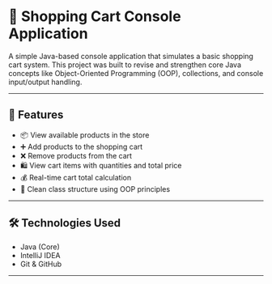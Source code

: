 # 🛒 Shopping Cart Console Application

A simple Java-based console application that simulates a basic shopping cart system. This project was built to revise and strengthen core Java concepts like Object-Oriented Programming (OOP), collections, and console input/output handling.

---

## 🚀 Features

- 📦 View available products in the store
- ➕ Add products to the shopping cart
- ❌ Remove products from the cart
- 🛍️ View cart items with quantities and total price
- 💰 Real-time cart total calculation
- 🧠 Clean class structure using OOP principles

---

## 🛠️ Technologies Used

- Java (Core)
- IntelliJ IDEA
- Git & GitHub

---



